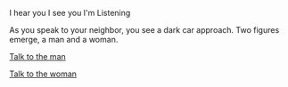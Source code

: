 I hear you
I see you
I'm Listening

As you speak to your neighbor, you see a dark car approach. Two figures emerge, a man and a woman.

[Talk to the man](english/talk_to_neighbor/woman/scully.md)

[Talk to the woman](english/talk_to_neighbor/man/mulder.md)